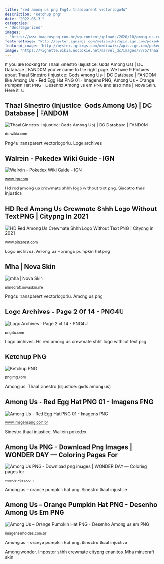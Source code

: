 ```yaml
---
title: "red among us png Png4u transparent vectorlogo4u"
description: "Ketchup png"
date: "2022-05-31"
categories:
- "Uncategorized"
images:
- "https://www.imagenspng.com.br/wp-content/uploads/2020/10/among-us-red-egg-hat-png-01.png"
featuredImage: "http://oyster.ignimgs.com/mediawiki/apis.ign.com/pokedex/2/2f/Katie_Walrein.png"
featured_image: "http://oyster.ignimgs.com/mediawiki/apis.ign.com/pokedex/2/2f/Katie_Walrein.png"
image: "https://vignette.wikia.nocookie.net/marvel_dc/images/7/75/Thaal_Sinestro_(Injustice_Gods_Among_Us)_001.png/revision/latest?cb=20130309120424"
---
```


If you are looking for Thaal Sinestro (Injustice: Gods Among Us) | DC Database | FANDOM you've came to the right page. We have 9 Pictures about Thaal Sinestro (Injustice: Gods Among Us) | DC Database | FANDOM like Among Us - Red Egg Hat PNG 01 - Imagens PNG, Among Us – Orange Pumpkin Hat PNG - Desenho Among us em PNG and also mha | Nova Skin. Here it is:

## Thaal Sinestro (Injustice: Gods Among Us) | DC Database | FANDOM

![Thaal Sinestro (Injustice: Gods Among Us) | DC Database | FANDOM](https://vignette.wikia.nocookie.net/marvel_dc/images/7/75/Thaal_Sinestro_(Injustice_Gods_Among_Us)_001.png/revision/latest?cb=20130309120424 "Hd red among us crewmate shhh logo without text png")

<small>dc.wikia.com</small>

Png4u transparent vectorlogo4u. Logo archives

## Walrein - Pokedex Wiki Guide - IGN

![Walrein - Pokedex Wiki Guide - IGN](http://oyster.ignimgs.com/mediawiki/apis.ign.com/pokedex/2/2f/Katie_Walrein.png "Mha minecraft skin")

<small>www.ign.com</small>

Hd red among us crewmate shhh logo without text png. Sinestro thaal injustice

## HD Red Among Us Crewmate Shhh Logo Without Text PNG | Citypng In 2021

![HD Red Among Us Crewmate Shhh Logo Without Text PNG | Citypng in 2021](https://i.pinimg.com/736x/b1/cb/f0/b1cbf076919041c6e0f08e007c962cc1.jpg "Among us – orange pumpkin hat png")

<small>www.pinterest.com</small>

Logo archives. Among us – orange pumpkin hat png

## Mha | Nova Skin

![mha | Nova Skin](https://lh3.googleusercontent.com/dF9hGwRL1gxKo9hKL9p1lraxmL0As5vz5kea9kkfJYH2d9CQ6EJMz6LRcYE-GPl70HMGVJznIVJY15gi3ScD=s400 "Sinestro thaal injustice")

<small>minecraft.novaskin.me</small>

Png4u transparent vectorlogo4u. Among us png

## Logo Archives - Page 2 Of 14 - PNG4U

![Logo Archives - Page 2 of 14 - PNG4U](https://png4u.com/wp-content/uploads/2020/11/discuss-01-520x246.png "Ketchup png")

<small>png4u.com</small>

Logo archives. Hd red among us crewmate shhh logo without text png

## Ketchup PNG

![Ketchup PNG](https://pngimg.com/uploads/ketchup/ketchup_PNG47.png "Among us – orange pumpkin hat png")

<small>pngimg.com</small>

Among us. Thaal sinestro (injustice: gods among us)

## Among Us - Red Egg Hat PNG 01 - Imagens PNG

![Among Us - Red Egg Hat PNG 01 - Imagens PNG](https://www.imagenspng.com.br/wp-content/uploads/2020/10/among-us-red-egg-hat-png-01.png "Sinestro thaal injustice")

<small>www.imagenspng.com.br</small>

Sinestro thaal injustice. Walrein pokedex

## Among Us PNG - Download Png Images | WONDER DAY — Coloring Pages For

![Among Us PNG - Download png images | WONDER DAY — Coloring pages for](https://wonder-day.com/wp-content/uploads/2020/10/wonder-day-among-us-17.png "Hd red among us crewmate shhh logo without text png")

<small>wonder-day.com</small>

Among us – orange pumpkin hat png. Sinestro thaal injustice

## Among Us – Orange Pumpkin Hat PNG - Desenho Among Us Em PNG

![Among Us – Orange Pumpkin Hat PNG - Desenho Among us em PNG](https://cdn-0.imagensemoldes.com.br/wp-content/uploads/2021/04/Among-Us-–-Orange-Pumpkin-Hat-PNG-940x1536.png "Impostor shhh crewmate citypng enanitos")

<small>imagensemoldes.com.br</small>

Among us – orange pumpkin hat png. Sinestro thaal injustice

Among wonder. Impostor shhh crewmate citypng enanitos. Mha minecraft skin
